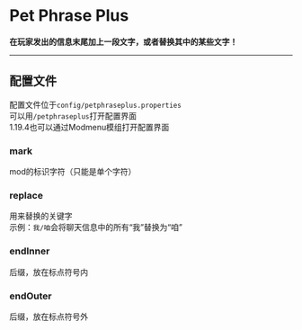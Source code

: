 # Pet Phrase Plus

__在玩家发出的信息末尾加上一段文字，或者替换其中的某些文字！__  

---

## 配置文件  
配置文件位于`config/petphraseplus.properties`  
可以用`/petphraseplus`打开配置界面  
1.19.4也可以通过Modmenu模组打开配置界面

### mark  
mod的标识字符（只能是单个字符）

### replace  
用来替换的关键字  
示例：`我/咱`会将聊天信息中的所有“我”替换为“咱”  

### endInner  
后缀，放在标点符号内

### endOuter  
后缀，放在标点符号外